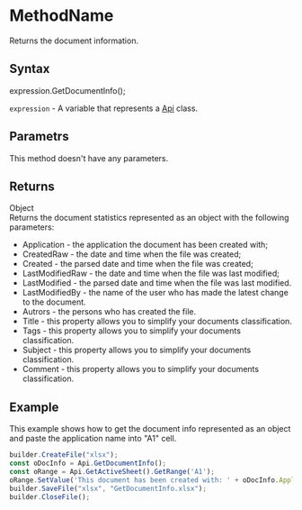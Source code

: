# MethodName

Returns the document information.

## Syntax

expression.GetDocumentInfo();

`expression` - A variable that represents a [Api](../Api.md) class.

## Parametrs

This method doesn't have any parameters.

## Returns

Object
<br>Returns the document statistics represented as an object with the following parameters:
- Application - the application the document has been created with;
- CreatedRaw - the date and time when the file was created;
- Created - the parsed date and time when the file was created;
- LastModifiedRaw - the date and time when the file was last modified;
- LastModified - the parsed date and time when the file was last modified.
- LastModifiedBy - the name of the user who has made the latest change to the document.
- Autrors - the persons who has created the file.
- Title - this property allows you to simplify your documents classification.
- Tags - this property allows you to simplify your documents classification.
- Subject - this property allows you to simplify your documents classification.
- Comment - this property allows you to simplify your documents classification.

## Example

This example shows how to get the document info represented as an object and paste the application name into "A1" cell.

```javascript
builder.CreateFile("xlsx");
const oDocInfo = Api.GetDocumentInfo();
const oRange = Api.GetActiveSheet().GetRange('A1');
oRange.SetValue('This document has been created with: ' + oDocInfo.Application)
builder.SaveFile("xlsx", "GetDocumentInfo.xlsx");
builder.CloseFile();
```